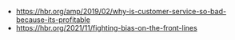   - https://hbr.org/amp/2019/02/why-is-customer-service-so-bad-because-its-profitable
  - https://hbr.org/2021/11/fighting-bias-on-the-front-lines